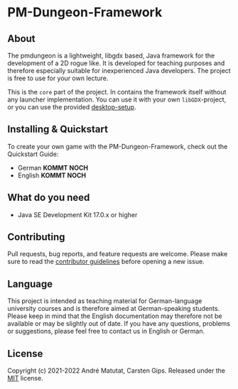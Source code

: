 # PM-Dungeon-Framework

## About

The pmdungeon is a lightweight, libgdx based, Java framework for the development of a 2D rogue like. It is developed for teaching purposes and therefore especially suitable for inexperienced Java developers. The project is free to use for your own lecture.

This is the `core` part of the project. In contains the framework itself without any launcher implementation. You can use it with your own `libGDX`-project, or you can use the provided [desktop-setup](https://github.com/PM-Dungeon/desktop). 

## Installing & Quickstart

To create your own game with the PM-Dungeon-Framework, check out the Quickstart Guide: 

- German **KOMMT NOCH**
- English **KOMMT NOCH**

## What do you need

- Java SE Development Kit 17.0.x or higher

## Contributing

Pull requests, bug reports, and feature requests are welcome. Please make sure to read the [contributor guidelines](CONTRIBUTING.md) before opening a new issue.

## Language  

This project is intended as teaching material for German-language university courses and is therefore aimed at German-speaking students. Please keep in mind that the English documentation may therefore not be available or may be slightly out of date. If you have any questions, problems or suggestions, please feel free to contact us in English or German. 
## License

Copyright (c) 2021-2022 André Matutat, Carsten Gips. Released under the [MIT](LICENSE.md) license.
